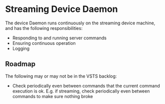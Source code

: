 # Streaming Device Daemon

The device Daemon runs continuously on the streaming device machine, and has the following responsibilities:

* Responding to and running server commands
* Ensuring continuous operation
* Logging

## Roadmap

The following may or may not be in the VSTS backlog:

* Check periodically even between commands that the current command execution is ok. E.g. if streaming, check periodically even between commands to make sure nothing broke